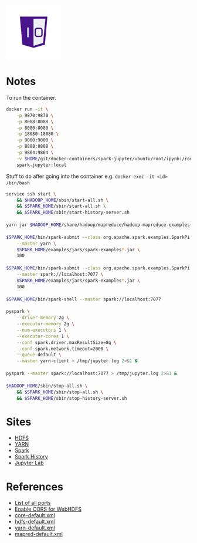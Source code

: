 ![One-Off Coder Logo](../logo.png "One-Off Coder")

# Notes

To run the container.

```bash
docker run -it \
    -p 9870:9870 \
    -p 8088:8088 \
    -p 8080:8080 \
    -p 18080:18080 \
    -p 9000:9000 \
    -p 8888:8888 \
    -p 9864:9864 \
    -v $HOME/git/docker-containers/spark-jupyter/ubuntu/root/ipynb:/root/ipynb \
    spark-jupyter:local
```

Stuff to do after going into the container e.g. `docker exec -it <id> /bin/bash`

```bash
service ssh start \
    && $HADOOP_HOME/sbin/start-all.sh \
    && $SPARK_HOME/sbin/start-all.sh \
    && $SPARK_HOME/sbin/start-history-server.sh

yarn jar $HADOOP_HOME/share/hadoop/mapreduce/hadoop-mapreduce-examples-3.2.1.jar pi 1 50

$SPARK_HOME/bin/spark-submit --class org.apache.spark.examples.SparkPi \
    --master yarn \
    $SPARK_HOME/examples/jars/spark-examples*.jar \
    100

$SPARK_HOME/bin/spark-submit --class org.apache.spark.examples.SparkPi \
    --master spark://localhost:7077 \
    $SPARK_HOME/examples/jars/spark-examples*.jar \
    100

$SPARK_HOME/bin/spark-shell --master spark://localhost:7077

pyspark \
    --driver-memory 2g \
    --executor-memory 2g \
    --num-executors 1 \
    --executor-cores 1 \
    --conf spark.driver.maxResultSize=8g \
    --conf spark.network.timeout=2000 \
    --queue default \
    --master yarn-client > /tmp/jupyter.log 2>&1 &

pyspark --master spark://localhost:7077 > /tmp/jupyter.log 2>&1 &

$HADOOP_HOME/sbin/stop-all.sh \
    && $SPARK_HOME/sbin/stop-all.sh \
    && $SPARK_HOME/sbin/stop-history-server.sh
```

# Sites

* [HDFS](http://localhost:9870)
* [YARN](http://localhost:8088)
* [Spark](http://localhost:8080)
* [Spark History](http://localhost:18080)
* [Jupyter Lab](http://localhost:8888)

# References

* [List of all ports](https://kontext.tech/docs/DataAndBusinessIntelligence/p/default-ports-used-by-hadoop-services-hdfs-mapreduce-yarn)
* [Enable CORS for WebHDFS](https://stackoverflow.com/questions/52768514/how-to-enable-cors-origin-allow-in-webhdfs-hdfs-hadoop-origin-http-local)
* [core-default.xml](https://hadoop.apache.org/docs/r3.2.1/hadoop-project-dist/hadoop-common/core-default.xml)
* [hdfs-default.xml](http://hadoop.apache.org/docs/r3.2.1/hadoop-project-dist/hadoop-hdfs/hdfs-default.xml)
* [yarn-default.xml](https://hadoop.apache.org/docs/r3.2.1/hadoop-yarn/hadoop-yarn-common/yarn-default.xml)
* [mapred-default.xml](https://hadoop.apache.org/docs/r3.2.1/hadoop-mapreduce-client/hadoop-mapreduce-client-core/mapred-default.xml)